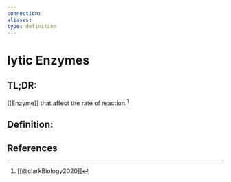```yaml
---
connection:
aliases: 
type: definition
---
```


# lytic Enzymes

## TL;DR:
[[Enzyme]] that affect the rate of reaction.[^1]
## Definition:


## References

[^1]: [[@clarkBiology2020]]